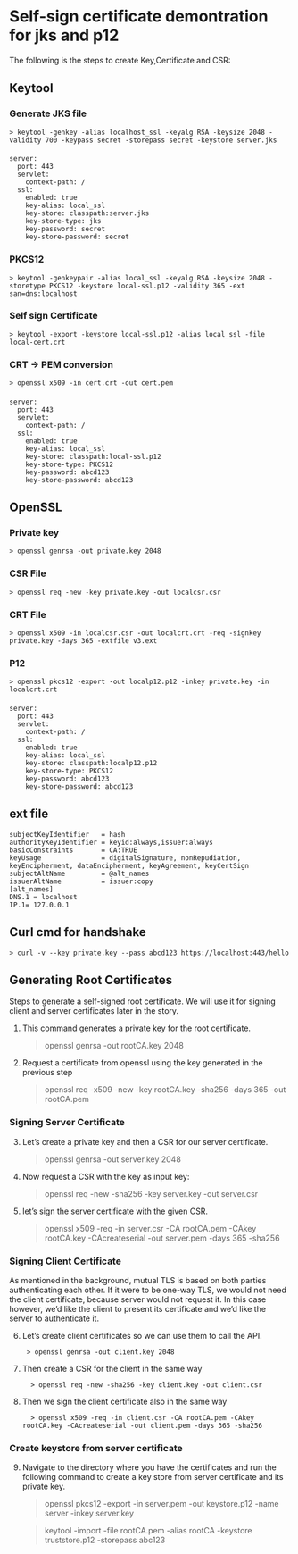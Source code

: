 # Self-sign certificate demontration for jks and p12 
The following is the steps to create Key,Certificate and CSR:

## Keytool
### Generate JKS file
    > keytool -genkey -alias localhost_ssl -keyalg RSA -keysize 2048 -validity 700 -keypass secret -storepass secret -keystore server.jks
####    
    server:
      port: 443
      servlet:
        context-path: /
      ssl:
        enabled: true
        key-alias: local_ssl
        key-store: classpath:server.jks
        key-store-type: jks
        key-password: secret
        key-store-password: secret

### PKCS12
    > keytool -genkeypair -alias local_ssl -keyalg RSA -keysize 2048 -storetype PKCS12 -keystore local-ssl.p12 -validity 365 -ext san=dns:localhost
### Self sign Certificate
    > keytool -export -keystore local-ssl.p12 -alias local_ssl -file local-cert.crt
### CRT -> PEM conversion
    > openssl x509 -in cert.crt -out cert.pem
####
    server:
      port: 443
      servlet:
        context-path: /
      ssl:
        enabled: true
        key-alias: local_ssl
        key-store: classpath:local-ssl.p12
        key-store-type: PKCS12
        key-password: abcd123
        key-store-password: abcd123

## OpenSSL
### Private key
    > openssl genrsa -out private.key 2048
### CSR File
    > openssl req -new -key private.key -out localcsr.csr
### CRT File
    > openssl x509 -in localcsr.csr -out localcrt.crt -req -signkey private.key -days 365 -extfile v3.ext
### P12
    > openssl pkcs12 -export -out localp12.p12 -inkey private.key -in localcrt.crt
####
    server:
      port: 443
      servlet:
        context-path: /
      ssl:
        enabled: true
        key-alias: local_ssl
        key-store: classpath:localp12.p12
        key-store-type: PKCS12
        key-password: abcd123
        key-store-password: abcd123

## ext file

    subjectKeyIdentifier   = hash
    authorityKeyIdentifier = keyid:always,issuer:always
    basicConstraints       = CA:TRUE
    keyUsage               = digitalSignature, nonRepudiation, keyEncipherment, dataEncipherment, keyAgreement, keyCertSign
    subjectAltName         = @alt_names
    issuerAltName          = issuer:copy
    [alt_names]
    DNS.1 = localhost
    IP.1= 127.0.0.1

## Curl cmd for handshake
    > curl -v --key private.key --pass abcd123 https://localhost:443/hello


## Generating Root Certificates

Steps to generate a self-signed root certificate. We will use it for signing client and server certificates later in the story.
1.	This command generates a private key for the root certificate.
      
    > openssl genrsa -out rootCA.key 2048
2.	Request a certificate from openssl using the key generated in the previous step
      
    > openssl req -x509 -new -key rootCA.key -sha256 -days 365 -out rootCA.pem
      
### Signing Server Certificate

3.	Let’s create a private key and then a CSR for our server certificate.
      
    > openssl genrsa -out server.key 2048
4.	Now request a CSR with the key as input key:
      
    > openssl req -new -sha256 -key server.key -out server.csr
5.	let’s sign the server certificate with the given CSR.
      
    > openssl x509 -req -in server.csr -CA rootCA.pem -CAkey rootCA.key -CAcreateserial -out server.pem -days 365 -sha256
### Signing Client Certificate

As mentioned in the background, mutual TLS is based on both parties authenticating each other. If it were to be one-way TLS, we would not need the client certificate, because server would not request it. In this case however, we’d like the client to present its certificate and we’d like the server to authenticate it.

6.  Let’s create client certificates so we can use them to call the API.

         > openssl genrsa -out client.key 2048

7.	Then create a CSR for the client in the same way
      
          > openssl req -new -sha256 -key client.key -out client.csr
8.	Then we sign the client certificate also in the same way
      
          > openssl x509 -req -in client.csr -CA rootCA.pem -CAkey rootCA.key -CAcreateserial -out client.pem -days 365 -sha256

### Create keystore from server certificate

9.	Navigate to the directory where you have the certificates and run the following command to create a key store from server certificate and its private key.
      
    > openssl pkcs12 -export -in server.pem -out keystore.p12 -name server -inkey server.key

    > keytool -import -file rootCA.pem -alias rootCA -keystore truststore.p12 -storepass abc123
